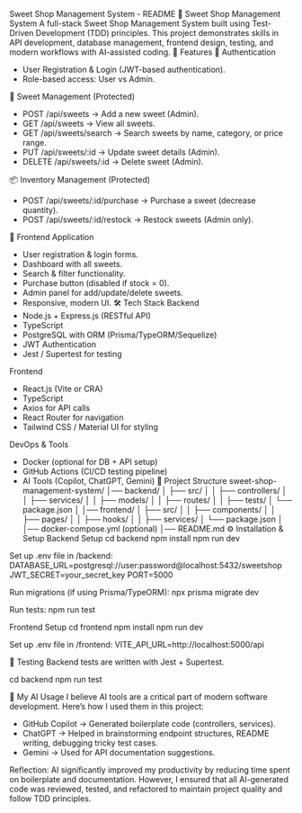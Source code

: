 Sweet Shop Management System - README
🍬 Sweet Shop Management System
A full-stack Sweet Shop Management System built using Test-Driven Development (TDD) principles. 
This project demonstrates skills in API development, database management, frontend design, testing, and modern workflows with AI-assisted coding.
🚀 Features
🔐 Authentication
- User Registration & Login (JWT-based authentication).
- Role-based access: User vs Admin.

🍭 Sweet Management (Protected)
- POST /api/sweets → Add a new sweet (Admin).
- GET /api/sweets → View all sweets.
- GET /api/sweets/search → Search sweets by name, category, or price range.
- PUT /api/sweets/:id → Update sweet details (Admin).
- DELETE /api/sweets/:id → Delete sweet (Admin).

📦 Inventory Management (Protected)
- POST /api/sweets/:id/purchase → Purchase a sweet (decrease quantity).
- POST /api/sweets/:id/restock → Restock sweets (Admin only).

🎨 Frontend Application
- User registration & login forms.
- Dashboard with all sweets.
- Search & filter functionality.
- Purchase button (disabled if stock = 0).
- Admin panel for add/update/delete sweets.
- Responsive, modern UI.
🛠️ Tech Stack
Backend
- Node.js + Express.js (RESTful API)
- TypeScript
- PostgreSQL with ORM (Prisma/TypeORM/Sequelize)
- JWT Authentication
- Jest / Supertest for testing

Frontend
- React.js (Vite or CRA)
- TypeScript
- Axios for API calls
- React Router for navigation
- Tailwind CSS / Material UI for styling

DevOps & Tools
- Docker (optional for DB + API setup)
- GitHub Actions (CI/CD testing pipeline)
- AI Tools (Copilot, ChatGPT, Gemini)
📂 Project Structure
sweet-shop-management-system/
│── backend/
│   ├── src/
│   │   ├── controllers/
│   │   ├── services/
│   │   ├── models/
│   │   ├── routes/
│   │   ├── tests/
│   └── package.json
│
│── frontend/
│   ├── src/
│   │   ├── components/
│   │   ├── pages/
│   │   ├── hooks/
│   │   ├── services/
│   └── package.json
│
│── docker-compose.yml (optional)
│── README.md
⚙️ Installation & Setup
Backend Setup
cd backend
npm install
npm run dev

Set up .env file in /backend:
DATABASE_URL=postgresql://user:password@localhost:5432/sweetshop
JWT_SECRET=your_secret_key
PORT=5000

Run migrations (if using Prisma/TypeORM):
npx prisma migrate dev

Run tests:
npm run test

Frontend Setup
cd frontend
npm install
npm run dev

Set up .env file in /frontend:
VITE_API_URL=http://localhost:5000/api

🧪 Testing
Backend tests are written with Jest + Supertest.

cd backend
npm run test


🤖 My AI Usage
I believe AI tools are a critical part of modern software development. 
Here’s how I used them in this project:

- GitHub Copilot → Generated boilerplate code (controllers, services).
- ChatGPT → Helped in brainstorming endpoint structures, README writing, debugging tricky test cases.
- Gemini → Used for API documentation suggestions.

Reflection:
AI significantly improved my productivity by reducing time spent on boilerplate and documentation. 
However, I ensured that all AI-generated code was reviewed, tested, and refactored to maintain project quality and follow TDD principles.


